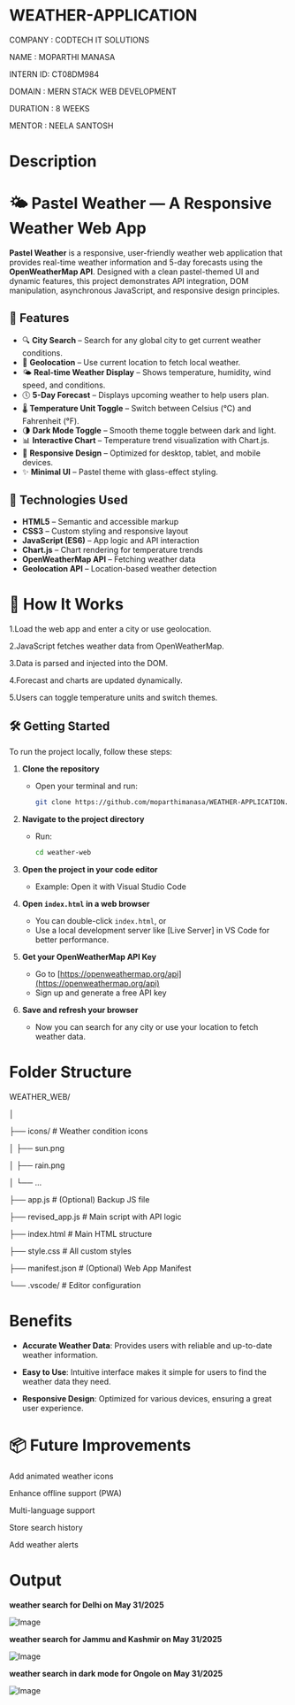 # WEATHER-APPLICATION

COMPANY  : CODTECH IT SOLUTIONS

NAME     : MOPARTHI MANASA

INTERN ID: CT08DM984

DOMAIN   : MERN STACK WEB DEVELOPMENT

DURATION : 8 WEEKS

MENTOR   : NEELA SANTOSH


# Description
# 🌤️ Pastel Weather — A Responsive Weather Web App

**Pastel Weather** is a responsive, user-friendly weather web application that provides real-time weather information and 5-day forecasts using the **OpenWeatherMap API**. Designed with a clean pastel-themed UI and dynamic features, this project demonstrates API integration, DOM manipulation, asynchronous JavaScript, and responsive design principles.

## 📌 Features

- 🔍 **City Search** – Search for any global city to get current weather conditions.
- 📍 **Geolocation** – Use current location to fetch local weather.
- 🌤️ **Real-time Weather Display** – Shows temperature, humidity, wind speed, and conditions.
- 🕔 **5-Day Forecast** – Displays upcoming weather to help users plan.
- 🌡️ **Temperature Unit Toggle** – Switch between Celsius (°C) and Fahrenheit (°F).
- 🌗 **Dark Mode Toggle** – Smooth theme toggle between dark and light.
- 📊 **Interactive Chart** – Temperature trend visualization with Chart.js.
- 📱 **Responsive Design** – Optimized for desktop, tablet, and mobile devices.
- ✨ **Minimal UI** – Pastel theme with glass-effect styling.

## 🔧 Technologies Used

- **HTML5** – Semantic and accessible markup
- **CSS3** – Custom styling and responsive layout
- **JavaScript (ES6)** – App logic and API interaction
- **Chart.js** – Chart rendering for temperature trends
- **OpenWeatherMap API** – Fetching weather data
- **Geolocation API** – Location-based weather detection

# 🚀 How It Works

1.Load the web app and enter a city or use geolocation.

2.JavaScript fetches weather data from OpenWeatherMap.

3.Data is parsed and injected into the DOM.

4.Forecast and charts are updated dynamically.

5.Users can toggle temperature units and switch themes.

## 🛠️ Getting Started

To run the project locally, follow these steps:

1. **Clone the repository**
   - Open your terminal and run:
     ```bash
     git clone https://github.com/moparthimanasa/WEATHER-APPLICATION.git
     ```

2. **Navigate to the project directory**
   - Run:
     ```bash
     cd weather-web
     ```

3. **Open the project in your code editor**
   - Example: Open it with Visual Studio Code

4. **Open `index.html` in a web browser**
   - You can double-click `index.html`, or
   - Use a local development server like [Live Server] in VS Code for better performance.

5. **Get your OpenWeatherMap API Key**
   - Go to [https://openweathermap.org/api](https://openweathermap.org/api)
   - Sign up and generate a free API key

6. **Save and refresh your browser**
   - Now you can search for any city or use your location to fetch weather data.

     
  # Folder Structure
  
 WEATHER_WEB/
 
│

├── icons/                        # Weather condition icons

│      ├── sun.png

│      ├── rain.png

│      └── ...

├── app.js                        # (Optional) Backup JS file

├── revised_app.js                # Main script with API logic

├── index.html                    # Main HTML structure

├── style.css                     # All custom styles

├── manifest.json                 # (Optional) Web App Manifest

└── .vscode/                      # Editor configuration

  
# Benefits

- **Accurate Weather Data**: Provides users with reliable and up-to-date weather information.
  
- **Easy to Use**: Intuitive interface makes it simple for users to find the weather data they need.
  
- **Responsive Design**: Optimized for various devices, ensuring a great user experience.

# 📦 Future Improvements

Add animated weather icons

Enhance offline support (PWA)

Multi-language support

Store search history

Add weather alerts

# Output
**weather search for Delhi on May 31/2025**

![Image](https://github.com/user-attachments/assets/10dd2097-8f23-48b2-95f6-d3f6c2e523fa)

**weather search for Jammu and Kashmir on May 31/2025**

![Image](https://github.com/user-attachments/assets/c6732dac-b59d-4fcd-ae3e-04942b824455)

**weather search in dark mode for Ongole on May 31/2025**

![Image](https://github.com/user-attachments/assets/62adeb96-169b-4e53-a061-8ffbc13941d8)
